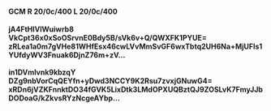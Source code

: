 #### GCM R 20/0c/400 L 20/0c/400
**jA4FtHIVlWuiwrb8**<br/>**VkCpt36x0xSoOSrvnE0Bdy5B/sVk6v+Q/QWXFK1PYUE=**<br/>**zRLea1a0m7gVHe81WHfEsx46cwLVvMmSvGF6wxTbtq2UH6Na+MjUFIs1YUfdyWV3Fnuak6DjnZ76m+zV...**<br/><br/>
**in1DVmlvnk9kbzqY**<br/>**DZg9nbVorCqQEYfn+yDwd3NCCY9K2Rsu7zvxjGNuwG4=**<br/>**xRDn6jVZKFnnktDO34fGVK5LixDtk3LMdOPXUQBztQJ9ZOSLvK7FmyJJbDODoaG/kZkvsRYzNcgeAYbp...**
